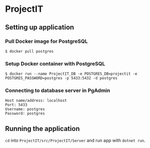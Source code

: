 # ProjectIT

## Setting up application

### Pull Docker image for PostgreSQL

```$ docker pull postgres```

### Setup Docker container with PostgreSQL

```$ docker run --name ProjectIT_DB -e POSTGRES_DB=projectit -e POSTGRES_PASSWORD=postgres -p 5433:5432 -d postgres```

### Connecting to database server in PgAdmin

```
Host name/address: localhost
Port: 5433
Username: postgres
Password: postgres
```

## Running the application

`cd` into `ProjectIT/src/ProjectIT/Server` and run app with `dotnet run`.
